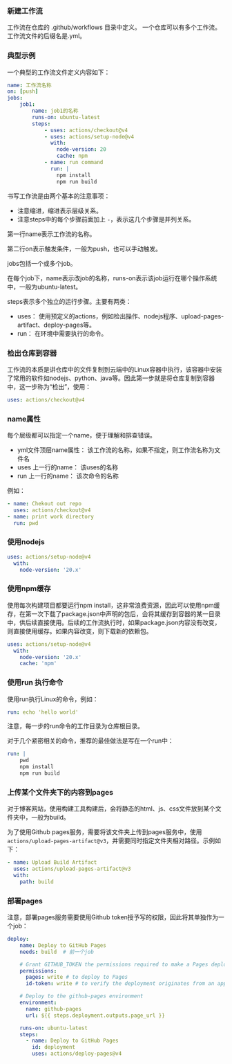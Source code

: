 ### 新建工作流

工作流在仓库的 .github/workflows 目录中定义。 一个仓库可以有多个工作流。工作流文件的后缀名是.yml。

###  典型示例

一个典型的工作流文件定义内容如下：

```yml
name: 工作流名称
on: [push]
jobs:
    job1: 
        name: job1的名称
        runs-on: ubuntu-latest
        steps: 
            - uses: actions/checkout@v4
            - uses: actions/setup-node@v4
              with:
                node-version: 20
                cache: npm
            - name: run command
              run: |
                npm install
                npm run build
```

书写工作流是由两个基本的注意事项：
-  注意缩进，缩进表示层级关系。
-  注意steps中的每个步骤前面加上 `-`，表示这几个步骤是并列关系。

第一行name表示工作流的名称。

第二行on表示触发条件，一般为push，也可以手动触发。

jobs包括一个或多个job。

在每个job下，name表示改job的名称，runs-on表示该job运行在哪个操作系统中，一般为ubuntu-latest。

steps表示多个独立的运行步骤。主要有两类：
-  uses： 使用预定义的actions，例如检出操作、nodejs程序、upload-pages-artifact、deploy-pages等。
-  run： 在环境中需要执行的命令。

###  检出仓库到容器

工作流的本质是讲仓库中的文件复制到云端中的Linux容器中执行，该容器中安装了常用的软件如nodejs、python、java等。因此第一步就是将仓库复制到容器中，这一步称为“检出”，使用：

```yml
uses: actions/checkout@v4
```

###  name属性

每个层级都可以指定一个name，便于理解和排查错误。
-  yml文件顶层name属性： 该工作流的名称，如果不指定，则工作流名称为文件名
-  uses 上一行的name： 该uses的名称
-  run 上一行的name： 该次命令的名称

例如：

```yml
- name: Chekout out repo
  uses: actions/checkout@v4
- name: print work directory
  run: pwd
```

###  使用nodejs

```yml
uses: actions/setup-node@v4
  with:
    node-version: '20.x'
```


###  使用npm缓存

使用每次构建项目都要运行npm install，这非常浪费资源，因此可以使用npm缓存，在第一次下载了package.json中声明的包后，会将其缓存到容器的某一目录中，供后续直接使用。后续的工作流执行时，如果package.json内容没有改变，则直接使用缓存。如果内容改变，则下载新的依赖包。

```yml
uses: actions/setup-node@v4
  with:
    node-version: '20.x'
    cache: 'npm'
```

### 使用run 执行命令

使用run执行Linux的命令，例如：

```yml
run: echo 'hello world'
```

注意，每一步的run命令的工作目录为仓库根目录。

对于几个紧密相关的命令，推荐的最佳做法是写在一个run中：

```yml
run: |
    pwd
    npm install
    npm run build
```

###  上传某个文件夹下的内容到pages

对于博客网站，使用构建工具构建后，会将静态的html、js、css文件放到某个文件夹中，一般为build。

为了使用Github pages服务，需要将该文件夹上传到pages服务中，使用`actions/upload-pages-artifact@v3`，并需要同时指定文件夹相对路径。示例如下：

```yml
- name: Upload Build Artifact
  uses: actions/upload-pages-artifact@v3
  with:
    path: build
```

###  部署pages

注意，部署pages服务需要使用Github token授予写的权限，因此将其单独作为一个job：

```yml
deploy:
    name: Deploy to GitHub Pages
    needs: build  # 前一个job

    # Grant GITHUB_TOKEN the permissions required to make a Pages deployment
    permissions:
      pages: write # to deploy to Pages
      id-token: write # to verify the deployment originates from an appropriate source

    # Deploy to the github-pages environment
    environment:
      name: github-pages
      url: ${{ steps.deployment.outputs.page_url }}

    runs-on: ubuntu-latest
    steps:
      - name: Deploy to GitHub Pages
        id: deployment
        uses: actions/deploy-pages@v4
```